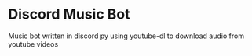 # Discord Music Bot

Music bot written in discord py using youtube-dl to download audio from youtube videos